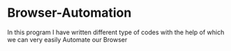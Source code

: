 # Browser-Automation
In this program I have written different type  of codes with the help of which we can very easily Automate our Browser
